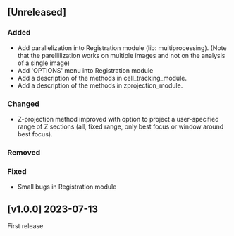 ## [Unreleased]

### Added

* Add parallelization into Registration module (lib: multiprocessing).
  (Note that the parellilization works on multiple images and not on the analysis of a single image)
* Add 'OPTIONS' menu into Registration module
* Add a description of the methods in cell_tracking_module.
* Add a description of the methods in zprojection_module.

### Changed

* Z-projection method improved with option to project a user-specified range of Z sections (all, fixed range, only best focus or window around best focus).

### Removed

### Fixed

* Small bugs in Registration module







## [v1.0.0] 2023-07-13

First release
